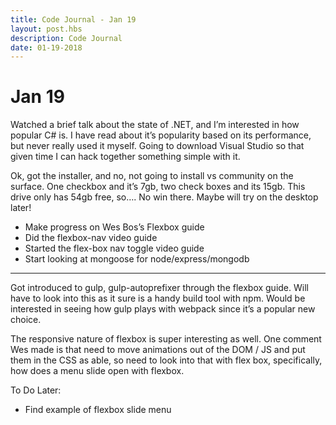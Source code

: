 ```yaml
---
title: Code Journal - Jan 19
layout: post.hbs
description: Code Journal
date: 01-19-2018
---
```

# Jan 19

Watched a brief talk about the state of .NET, and I’m interested in how popular C# is.  I have read about it’s popularity based on its performance, but never really used it myself.  Going to download Visual Studio so that given time I can hack together something simple with it.

Ok, got the installer, and no, not going to install vs community on the surface.  One checkbox and it’s 7gb, two check boxes and its 15gb.  This drive only has 54gb free, so…. No win there.  Maybe will try on the desktop later!

- Make progress on Wes Bos’s Flexbox guide
- Did the flexbox-nav video guide
- Started the flex-box nav toggle video guide
- Start looking at mongoose for node/express/mongodb

---

Got introduced to gulp, gulp-autoprefixer through the flexbox guide.  Will have to look into this as it sure is a handy build tool with npm.  Would be interested in seeing how gulp plays with webpack since it’s a popular new choice.

The responsive nature of flexbox is super interesting as well.  One comment Wes made is that need to move animations out of the DOM / JS and put them in the CSS as able, so need to look into that with flex box, specifically, how does a menu slide open with flexbox.

To Do Later:

- Find example of flexbox slide menu